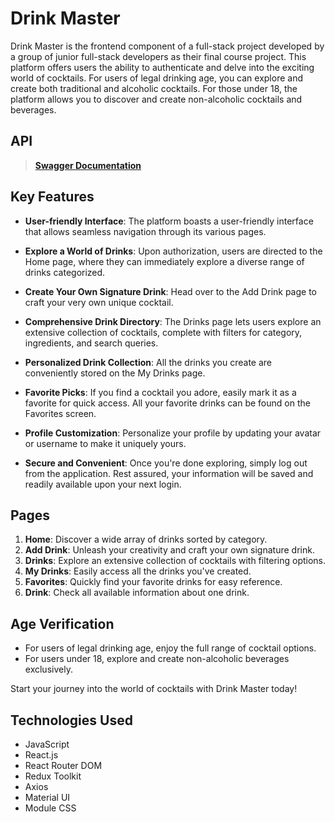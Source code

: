 # Drink Master

Drink Master is the frontend component of a full-stack project developed by a
group of junior full-stack developers as their final course project. This
platform offers users the ability to authenticate and delve into the exciting
world of cocktails. For users of legal drinking age, you can explore and create
both traditional and alcoholic cocktails. For those under 18, the platform
allows you to discover and create non-alcoholic cocktails and beverages.

## API

> [**Swagger Documentation**](https://drunk404.onrender.com/api-docs/)

## Key Features

- **User-friendly Interface**: The platform boasts a user-friendly interface
  that allows seamless navigation through its various pages.

- **Explore a World of Drinks**: Upon authorization, users are directed to the
  Home page, where they can immediately explore a diverse range of drinks
  categorized.

- **Create Your Own Signature Drink**: Head over to the Add Drink page to craft
  your very own unique cocktail.

- **Comprehensive Drink Directory**: The Drinks page lets users explore an
  extensive collection of cocktails, complete with filters for category,
  ingredients, and search queries.

- **Personalized Drink Collection**: All the drinks you create are conveniently
  stored on the My Drinks page.

- **Favorite Picks**: If you find a cocktail you adore, easily mark it as a
  favorite for quick access. All your favorite drinks can be found on the
  Favorites screen.

- **Profile Customization**: Personalize your profile by updating your avatar or
  username to make it uniquely yours.

- **Secure and Convenient**: Once you're done exploring, simply log out from the
  application. Rest assured, your information will be saved and readily
  available upon your next login.

## Pages

1. **Home**: Discover a wide array of drinks sorted by category.
2. **Add Drink**: Unleash your creativity and craft your own signature drink.
3. **Drinks**: Explore an extensive collection of cocktails with filtering
   options.
4. **My Drinks**: Easily access all the drinks you've created.
5. **Favorites**: Quickly find your favorite drinks for easy reference.
6. **Drink**: Check all available information about one drink.

## Age Verification

- For users of legal drinking age, enjoy the full range of cocktail options.
- For users under 18, explore and create non-alcoholic beverages exclusively.

Start your journey into the world of cocktails with Drink Master today!

## Technologies Used

- JavaScript
- React.js
- React Router DOM
- Redux Toolkit
- Axios
- Material UI
- Module CSS
